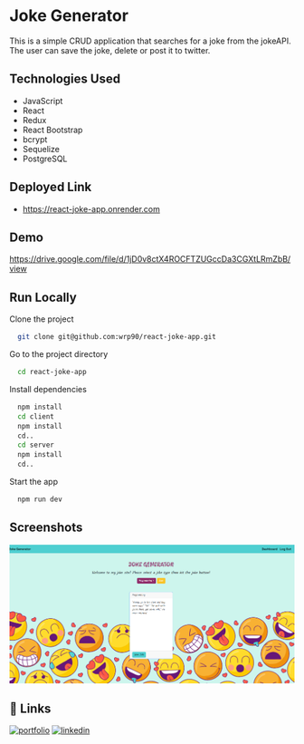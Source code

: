 
# Joke Generator

This is a simple CRUD application that searches for a joke from the jokeAPI. The user can save the joke, delete or post it to twitter.


## Technologies Used

* JavaScript
* React
* Redux
* React Bootstrap
* bcrypt
* Sequelize
* PostgreSQL

## Deployed Link

* https://react-joke-app.onrender.com
## Demo

https://drive.google.com/file/d/1jD0v8ctX4ROCFTZUGccDa3CGXtLRmZbB/view


## Run Locally

Clone the project

```bash
  git clone git@github.com:wrp90/react-joke-app.git
```

Go to the project directory

```bash
  cd react-joke-app
```

Install dependencies

```bash
  npm install
  cd client
  npm install
  cd..
  cd server
  npm install
  cd..
```

Start the app

```bash
  npm run dev
```


## Screenshots

![App Screenshot](/client/src/assets/imgs/react-joke-app.png)


## 🔗 Links
[![portfolio](https://img.shields.io/badge/my_portfolio-000?style=for-the-badge&logo=ko-fi&logoColor=white)](https://wrp90.github.io/react-portfolioWP/)
[![linkedin](https://img.shields.io/badge/linkedin-0A66C2?style=for-the-badge&logo=linkedin&logoColor=white)](https://www.linkedin.com/in/will-papp-068b21274/)

